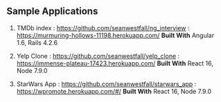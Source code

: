 ## Sample Applications
1. TMDb index : https://github.com/seanwestfall/ng_interview : https://murmuring-hollows-11198.herokuapp.com/
**Built With** Angular 1.6, Rails 4.2.6

2. Yelp Clone : https://github.com/seanwestfall/yelp_clone : https://immense-plateau-17423.herokuapp.com/
**Built With** React 16, Node 7.9.0

3. StarWars App : https://github.com/seanwestfall/starwars_app : https://wpromote.herokuapp.com/#/
**Built With** React 16, Node 7.9.0

